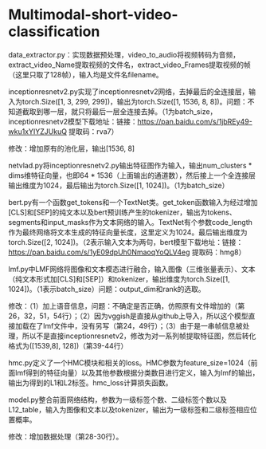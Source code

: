 # Multimodal-short-video-classification

data_extractor.py：实现数据预处理，video_to_audio将视频转码为音频，extract_video_Name提取视频的文件名，extract_video_Frames提取视频的帧（这里只取了128帧），输入均是文件名filename。

inceptionresnetv2.py实现了inceptionresnetv2网络，去掉最后的全连接层，输入为torch.Size([1, 3, 299, 299])，输出为torch.Size([1, 1536, 8, 8])。问题：不知道截取到哪一层，就只将最后一层全连接去掉。（1为batch_size，inceptionresnetv2模型下载地址：链接：https://pan.baidu.com/s/1jbREy49-wku1xYIYZJUkuQ 提取码：rva7）

修改：增加原有的池化层，输出[1536, 8]

netvlad.py将inceptionresnetv2.py输出特征图作为输入，输出num_clusters * dims维特征向量，也即64 * 1536（上面输出的通道数），然后接上一个全连接层输出维度为1024，最后输出为torch.Size([1, 1024])。（1为batch_size）

bert.py有一个函数get_tokens和一个TextNet类。get_token函数输入为经过增加[CLS]和[SEP]的纯文本以及bert预训练产生的tokenizer，输出为tokens、segments和input_masks作为文本网络的输入。TextNet有个参数code_length作为最终网络将文本生成的特征向量长度，这里定义为1024。最后输出维度为torch.Size([2, 1024])。（2表示输入文本为两句，bert模型下载地址：链接：https://pan.baidu.com/s/1yE09dpUh0NmaoqYoQLV4eg 提取码：hmg8）

lmf.py中LMF网络将图像和文本模态进行融合，输入图像（三维张量表示）、文本（纯文本形式加[CLS]和[SEP]）和tokenizer，输出维度为torch.Size([1, 1024])。（1表示batch_size）问题：output_dim和rank的选取。

修改：（1）加上语音信息，问题：不确定是否正确，仿照原有文件增加的（第26，32，51，54行）；（2）因为vggish是直接从github上导入，所以这个模型直接加载在了lmf文件中，没有另写（第24，49行）；（3）由于是一串帧信息被处理，所以不是直接inceptionresnetv2，修改为对一系列帧提取特征图，然后转化格式为([1539,8], 128])（第39-44行）

hmc.py定义了一个HMC模块和相关的loss。HMC参数为feature_size=1024（前面lmf得到的特征向量）以及其他参数根据分类数目进行定义，输入为lmf的输出，输出为得到的L1和L2标签。hmc_loss计算损失函数。

model.py整合前面网络结构，参数为一级标签个数、二级标签个数以及L12_table，输入为图像和文本以及tokenizer，输出为一级标签和二级标签相应位置概率。

修改：增加数据处理（第28-30行）。
